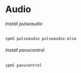 # Audio



###### Install pulseaudio

```shell
spmS pulseaudio pulseaudio-alsa
```



###### Install pavucontrol

```shell
spmS pavucontrol
```